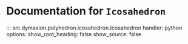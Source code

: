 # Documentation for `Icosahedron`

::: src.dymaxion.polyhedron.icosahedron.Icosahedron
    handler: python
    options:
        show_root_heading: false
        show_source: false